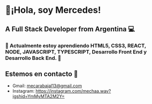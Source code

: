 # 👋¡Hola, soy Mercedes!
## A Full Stack Developer from Argentina 💻 
 
### 🌱 Actualmente estoy aprendiendo HTML5, CSS3, REACT, NODE, JAVASCRIPT, TYPESCRIPT, Desarrollo Front End y Desarrollo Back End. 🌱
 
## Estemos en contacto 📲 
- Gmail: mecarabajal13@gmail.com 
- Instagram: https://instagram.com/mechaa.wav?igshid=YmMyMTA2M2Y=

<!---
mechaawav/mechaawav is a ✨ special ✨ repository because its `README.md` (this file) appears on your GitHub profile.
You can click the Preview link to take a look at your changes.
--->
